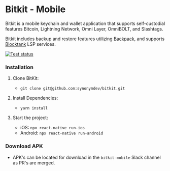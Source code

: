 # Bitkit - Mobile
Bitkit is a mobile keychain and wallet application that supports self-custodial features Bitcoin, Lightning Network, Omni Layer, OmniBOLT, and Slashtags. 

Bitkit includes backup and restore features utilizing [Backpack](https://github.com/synonymdev/backpack-client), and supports [Blocktank](https://github.com/synonymdev/blocktank-client) LSP services.

[![Test status](https://github.com/synonymdev/bitkit/workflows/tests/badge.svg)](https://github.com/synonymdev/bitkit/actions)

### Installation
1. Clone BitKit:
   - `git clone git@github.com:synonymdev/bitkit.git`

2. Install Dependencies:
   - `yarn install`

3. Start the project:
   - iOS: `npx react-native run-ios`
   - Android: `npx react-native run-android`

### Download APK
- APK's can be located for download in the `bitkit-mobile` Slack channel as PR's are merged.
